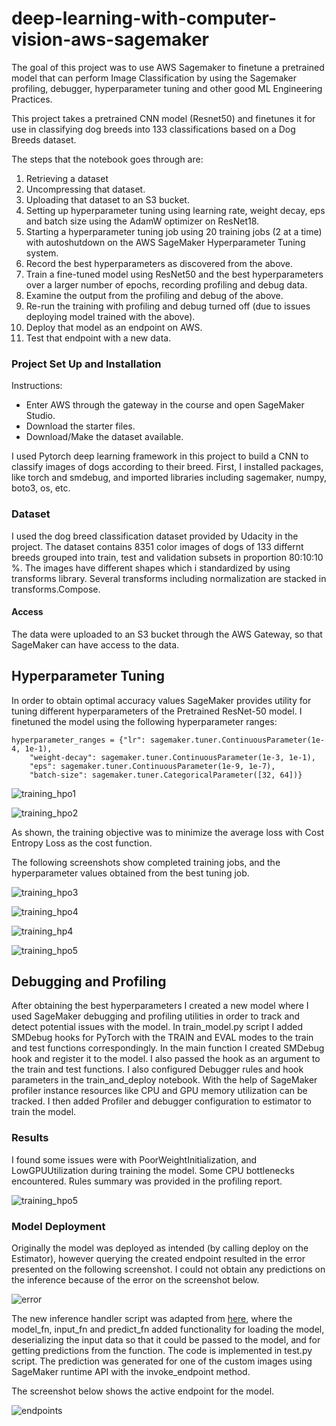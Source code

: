 # deep-learning-with-computer-vision-aws-sagemaker
The goal of this project was to use AWS Sagemaker to finetune a pretrained model that can perform Image Classification by using the Sagemaker profiling, debugger, hyperparameter tuning and other good ML Engineering Practices.

This project takes a pretrained CNN model (Resnet50) and finetunes it for use in classifying dog breeds into 133 classifications based on a Dog Breeds dataset.

The steps that the notebook goes through are:

1. Retrieving a dataset
1. Uncompressing that dataset.
1. Uploading that dataset to an S3 bucket.
1. Setting up hyperparameter tuning using learning rate, weight decay, eps and batch size using the AdamW optimizer on ResNet18.
1. Starting a hyperparameter tuning job using 20 training jobs (2 at a time) with autoshutdown on the AWS SageMaker Hyperparameter Tuning system.
1. Record the best hyperparameters as discovered from the above.
1. Train a fine-tuned model using ResNet50 and the best hyperparameters over a larger number of epochs, recording profiling and debug data.
1. Examine the output from the profiling and debug of the above.
1. Re-run the training with profiling and debug turned off (due to issues deploying model trained with the above).
1. Deploy that model as an endpoint on AWS.
1. Test that endpoint with a new data.

### Project Set Up and Installation
 Instructions:
 - Enter AWS through the gateway in the course and open SageMaker Studio.
 - Download the starter files.
 - Download/Make the dataset available.

I used Pytorch deep learning framework in this project to build a CNN to classify images of dogs according to their breed. First, I installed packages, like torch and smdebug, and imported libraries including sagemaker, numpy, boto3, os, etc.

### Dataset
I used the dog breed classification dataset provided by Udacity in the project. The dataset contains 8351 color images of dogs of 133 differnt breeds grouped into train, test and validation subsets in proportion 80:10:10 %. The images have different shapes which i standardized by using transforms library. Several transforms including normalization are stacked in transforms.Compose.

#### Access
The data were uploaded to an S3 bucket through the AWS Gateway, so that SageMaker can have access to the data. 

## Hyperparameter Tuning
In order to obtain optimal accuracy values SageMaker provides utility for tuning different hyperparameters of the Pretrained ResNet-50 model. I finetuned the model using the following hyperparameter ranges:
```
hyperparameter_ranges = {"lr": sagemaker.tuner.ContinuousParameter(1e-4, 1e-1),
    "weight-decay": sagemaker.tuner.ContinuousParameter(1e-3, 1e-1),
    "eps": sagemaker.tuner.ContinuousParameter(1e-9, 1e-7),
    "batch-size": sagemaker.tuner.CategoricalParameter([32, 64])}
```
![training_hpo1](https://github.com/Bash-mocart/deep-learning-with-computer-vision-aws-sagemaker/blob/main/hyperparameterranges.PNG)

![training_hpo2](https://github.com/Bash-mocart/deep-learning-with-computer-vision-aws-sagemaker/blob/main/variables.PNG)


As shown, the training objective was to minimize the average loss with Cost Entropy Loss as the cost function.


The following screenshots show completed training jobs, and the hyperparameter values obtained from the best tuning job.

![training_hpo3](https://github.com/Bash-mocart/deep-learning-with-computer-vision-aws-sagemaker/blob/main/besttrainingjob.PNG)


![training_hpo4](https://github.com/Bash-mocart/deep-learning-with-computer-vision-aws-sagemaker/blob/main/trainingjobs.PNG)


![training_hp4](https://github.com/Bash-mocart/deep-learning-with-computer-vision-aws-sagemaker/blob/main/ptrainingjobs.PNG)


![training_hpo5](https://github.com/Bash-mocart/deep-learning-with-computer-vision-aws-sagemaker/blob/main/besttrainingjobhp.PNG)



## Debugging and Profiling
After obtaining the best hyperparameters I created a new model where I used SageMaker debugging and profiling utilities in order to track and detect potential issues with the model. In train_model.py script  I added SMDebug hooks for PyTorch with the TRAIN and EVAL modes to the train and test functions correspondingly. In the main function I created SMDebug hook and register it to the model. I also passed the hook as an argument to the train and test functions.
I also configured Debugger rules and hook parameters in the train_and_deploy notebook. With the help of SageMaker profiler instance resources like CPU and GPU memory utilization can be tracked. I then added Profiler and debugger configuration to estimator to train the model.

### Results
I found some issues were with PoorWeightInitialization, and LowGPUUtilization during training the model. Some CPU bottlenecks encountered. Rules summary was provided in the profiling report. 

![training_hpo5](https://github.com/Bash-mocart/deep-learning-with-computer-vision-aws-sagemaker/blob/main/output.PNG)



### Model Deployment
Originally the model was deployed as intended (by calling deploy on the Estimator), however querying the created endpoint resulted in the error presented on the following screenshot. I could not obtain any predictions on the inference because of the error on the screenshot below. 

![error](https://user-images.githubusercontent.com/54789219/146488759-a9bd498b-9a97-40e4-9518-e6380af1be1f.JPG)


The new inference handler script was adapted from [here]( https://docs.aws.amazon.com/sagemaker/latest/dg/adapt-inference-container.html ), where the model_fn, input_fn and predict_fn added functionality for loading the model, deserializing the input data so that it could be passed to the model, and for getting predictions from the function. The code is implemented in test.py script.
The prediction was generated for one of the custom images using SageMaker runtime API with the invoke_endpoint method.

The screenshot below shows the active endpoint for the model.

![endpoints](https://github.com/Bash-mocart/deep-learning-with-computer-vision-aws-sagemaker/blob/main/endpoint.PNG)


